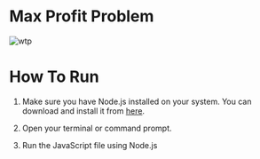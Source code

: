 # Max Profit Problem

![wtp](file:///C:/Users/Vaishnavi/Downloads/Max%20Profit%20Problem_page-0001.jpg)

# How To Run

1. Make sure you have Node.js installed on your system. You can download and install it from [here](https://nodejs.org/).

2. Open your terminal or command prompt.

3. Run the JavaScript file using Node.js